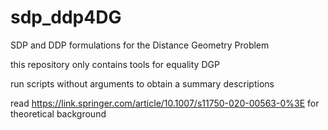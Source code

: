 # sdp_ddp4DG
SDP and DDP formulations for the Distance Geometry Problem


this repository only contains tools for equality DGP

run scripts without arguments to obtain a summary descriptions

read https://link.springer.com/article/10.1007/s11750-020-00563-0%3E for theoretical background
